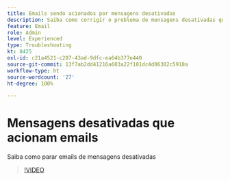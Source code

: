 ```yaml
---
title: Emails sendo acionados por mensagens desativadas
description: Saiba como corrigir o problema de mensagens desativadas que acionam emails
feature: Email
role: Admin
level: Experienced
type: Troubleshooting
kt: 8425
exl-id: c21a4521-c207-43ad-9dfc-ea64b377e440
source-git-commit: 13f7ab2dd41216a603a22f181dc4d06302c5918a
workflow-type: ht
source-wordcount: '27'
ht-degree: 100%

---
```


# Mensagens desativadas que acionam emails

Saiba como parar emails de mensagens desativadas
>[!VIDEO](https://video.tv.adobe.com/v/335981?quality=12&learn=on)
